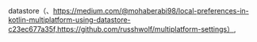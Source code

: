 datastore（、https://medium.com/@mohaberabi98/local-preferences-in-kotlin-multiplatform-using-datastore-c23ec677a35f,https://github.com/russhwolf/multiplatform-settings）,
